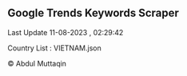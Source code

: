 

## Google Trends Keywords Scraper 
 
Last Update 11-08-2023 , 02:29:42

Country List :
VIETNAM.json



© Abdul Muttaqin 
